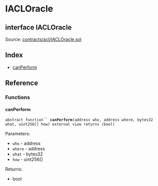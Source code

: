 # IACLOracle

## interface IACLOracle

Source: [contracts/acl/IACLOracle.sol](https://github.com/aragon/aragonOS/blob/v4.4.0/contracts/acl/IACLOracle.sol)

## Index

* [canPerform](iacloracle.md#canperform)

## Reference

### Functions

#### **canPerform** <a href="#canperform" id="canperform"></a>

`abstract function`` `**`canPerform`**`(address who, address where, bytes32 what, uint256[] how) external view returns (bool)`



Parameters:

* `who` - address
* `where` - address
* `what` - bytes32
* `how` - uint256\[]

Returns:

* bool
